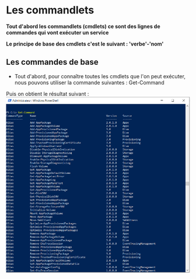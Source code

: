 # Les commandlets

__Tout d'abord les commandlets (cmdlets) ce sont des lignes de commandes qui vont exécuter un service__

__Le principe de base des cmdlets c'est le suivant : 'verbe'-'nom'__

## Les commandes de base

- Tout d'abord, pour connaître toutes les cmdlets que l'on peut exécuter, nous pouvons utiliser la commande suivantes : Get-Command

Puis on obtient le résultat suivant : ![drawing](https://github.com/kevinguyodo/Powershell/blob/main/get-command.PNG)


